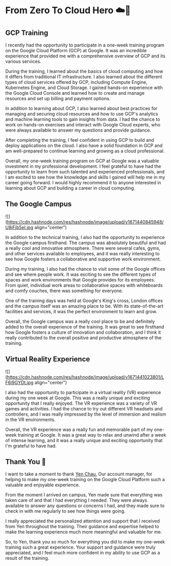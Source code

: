 # From Zero To Cloud Hero ☁️🦸

## GCP Training

I recently had the opportunity to participate in a one-week training program on the Google Cloud Platform (GCP) at Google. It was an incredible experience that provided me with a comprehensive overview of GCP and its various services.

During the training, I learned about the basics of cloud computing and how it differs from traditional IT infrastructure. I also learned about the different types of cloud services offered by GCP, including Compute Engine, Kubernetes Engine, and Cloud Storage. I gained hands-on experience with the Google Cloud Console and learned how to create and manage resources and set up billing and payment options.

In addition to learning about GCP, I also learned about best practices for managing and securing cloud resources and how to use GCP's analytics and machine learning tools to gain insights from data. I had the chance to work on hands-on exercises and interact with Google Cloud experts, who were always available to answer my questions and provide guidance.

After completing the training, I feel confident in using GCP to build and deploy applications on the cloud. I also have a solid foundation in GCP and am well-prepared to continue learning and growing as a cloud professional.

Overall, my one-week training program on GCP at Google was a valuable investment in my professional development. I feel grateful to have had the opportunity to learn from such talented and experienced professionals, and I am excited to see how the knowledge and skills I gained will help me in my career going forward. I would highly recommend it to anyone interested in learning about GCP and building a career in cloud computing.

## The Google Campus

![](https://cdn.hashnode.com/res/hashnode/image/upload/v1671440845948/U8jFjb5eI.jpg align="center")

In addition to the technical training, I also had the opportunity to experience the Google campus firsthand. The campus was absolutely beautiful and had a really cool and innovative atmosphere. There were several cafes, gyms, and other services available to employees, and it was really interesting to see how Google fosters a collaborative and supportive work environment.

During my training, I also had the chance to visit some of the Google offices and see where people work. It was exciting to see the different types of spaces and work environments that Google provides for its employees. From quiet, individual work areas to collaborative spaces with whiteboards and comfy couches, there was something for everyone.

One of the training days was held at Google's King's cross, London offices and the campus itself was an amazing place to be. With its state-of-the-art facilities and services, it was the perfect environment to learn and grow.

Overall, the Google campus was a really cool place to be and definitely added to the overall experience of the training. It was great to see firsthand how Google fosters a culture of innovation and collaboration, and I think it really contributed to the overall positive and productive atmosphere of the training.

## Virtual Reality Experience

![](https://cdn.hashnode.com/res/hashnode/image/upload/v1671441023801/LF6i9GYDt.jpg align="center")

I also had the opportunity to participate in a virtual reality (VR) experience during my one week at Google. This was a really unique and exciting opportunity that I really enjoyed. The VR experience was a variety of VR games and activities. I had the chance to try out different VR headsets and controllers, and I was really impressed by the level of immersion and realism in the VR environments.

Overall, the VR experience was a really fun and memorable part of my one-week training at Google. It was a great way to relax and unwind after a week of intense learning, and it was a really unique and exciting opportunity that I'm grateful to have had.

## Thank You 🤍

I want to take a moment to thank [Yen Chau](https://www.linkedin.com/in/yenchau/), Our account manager, for helping to make my one-week training on the Google Cloud Platform such a valuable and enjoyable experience.

From the moment I arrived on campus, Yen made sure that everything was taken care of and that I had everything I needed. They were always available to answer any questions or concerns I had, and they made sure to check in with me regularly to see how things were going.

I really appreciated the personalized attention and support that I received from Yen throughout the training. Their guidance and expertise helped to make the learning experience much more meaningful and valuable for me.

So, to Yen, thank you so much for everything you did to make my one-week training such a great experience. Your support and guidance were truly appreciated, and I feel much more confident in my ability to use GCP as a result of the training.